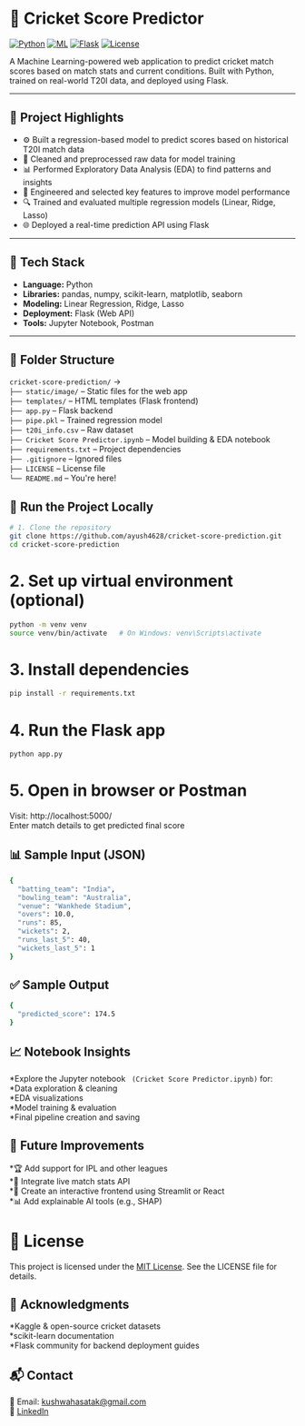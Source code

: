 # 🏏 Cricket Score Predictor

[![Python](https://img.shields.io/badge/Python-3.9+-blue?logo=python)](https://www.python.org/)
[![ML](https://img.shields.io/badge/Machine%20Learning-Regression-green)]()
[![Flask](https://img.shields.io/badge/Flask-API-lightgrey?logo=flask)](https://flask.palletsprojects.com/)
[![License](https://img.shields.io/badge/License-MIT-purple.svg)](LICENSE)

A Machine Learning-powered web application to predict cricket match scores based on match stats and current conditions. Built with Python, trained on real-world T20I data, and deployed using Flask.

---

## 📌 Project Highlights

- ⚙️ Built a regression-based model to predict scores based on historical T20I match data  
- 🧹 Cleaned and preprocessed raw data for model training  
- 📊 Performed Exploratory Data Analysis (EDA) to find patterns and insights  
- 🧠 Engineered and selected key features to improve model performance  
- 🔍 Trained and evaluated multiple regression models (Linear, Ridge, Lasso)  
- 🌐 Deployed a real-time prediction API using Flask  

---

## 🔧 Tech Stack

- **Language:** Python  
- **Libraries:** pandas, numpy, scikit-learn, matplotlib, seaborn  
- **Modeling:** Linear Regression, Ridge, Lasso  
- **Deployment:** Flask (Web API)  
- **Tools:** Jupyter Notebook, Postman  

---

## 📁 Folder Structure

`cricket-score-prediction/` →  
`├── static/image/` – Static files for the web app  
`├── templates/` – HTML templates (Flask frontend)  
`├── app.py` – Flask backend  
`├── pipe.pkl` – Trained regression model  
`├── t20i_info.csv` – Raw dataset  
`├── Cricket Score Predictor.ipynb` – Model building & EDA notebook  
`├── requirements.txt` – Project dependencies  
`├── .gitignore` – Ignored files  
`├── LICENSE` – License file  
`└── README.md` – You're here!

## 🚀 Run the Project Locally

```bash
# 1. Clone the repository
git clone https://github.com/ayush4628/cricket-score-prediction.git
cd cricket-score-prediction
```
# 2. Set up virtual environment (optional)
```bash
python -m venv venv
source venv/bin/activate   # On Windows: venv\Scripts\activate
```
# 3. Install dependencies
```bash
pip install -r requirements.txt
```

# 4. Run the Flask app
```bash
python app.py
```

# 5. Open in browser or Postman
 Visit: http://localhost:5000/  
 Enter match details to get predicted final score

## 📊 Sample Input (JSON)
```bash
{
  "batting_team": "India",
  "bowling_team": "Australia",
  "venue": "Wankhede Stadium",
  "overs": 10.0,
  "runs": 85,
  "wickets": 2,
  "runs_last_5": 40,
  "wickets_last_5": 1
}
```

## ✅ Sample Output
```bash
{
  "predicted_score": 174.5
}
```

## 📈 Notebook Insights
*Explore the Jupyter notebook ``` (Cricket Score Predictor.ipynb)``` for:  
*Data exploration & cleaning  
*EDA visualizations  
*Model training & evaluation  
*Final pipeline creation and saving  

## 🌟 Future Improvements
*🏆 Add support for IPL and other leagues  
*📡 Integrate live match stats API  
*🎨 Create an interactive frontend using Streamlit or React   
*📊 Add explainable AI tools (e.g., SHAP)  

# 📜 License
This project is licensed under the [MIT License](LICENSE). See the LICENSE file for details. 

## 🙏 Acknowledgments
*Kaggle & open-source cricket datasets  
*scikit-learn documentation  
*Flask community for backend deployment guides  

## 📬 Contact
📧 Email: [kushwahasatak@gmail.com](mailto:kushwahasatak@gmail.com)  
🔗 [LinkedIn](https://www.linkedin.com/in/ayush4628)
